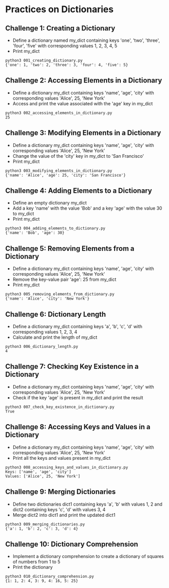 # Practices on Dictionaries

## Challenge 1: Creating a Dictionary
- Define a dictionary named my_dict containing keys 'one', 'two', 'three', 'four', 'five' with corresponding values 1, 2, 3, 4, 5
- Print my_dict

```commandline
python3 001_creating_dictionary.py 
{'one': 1, 'two': 2, 'three': 3, 'four': 4, 'five': 5}
```

## Challenge 2: Accessing Elements in a Dictionary
- Define a dictionary my_dict containing keys 'name', 'age', 'city' with corresponding values 'Alice', 25, 'New York'
- Access and print the value associated with the 'age' key in my_dict

```commandline
python3 002_accessing_elements_in_dictionary.py 
25
```

## Challenge 3: Modifying Elements in a Dictionary
- Define a dictionary my_dict containing keys 'name', 'age', 'city' with corresponding values 'Alice', 25, 'New York'
- Change the value of the 'city' key in my_dict to 'San Francisco'
- Print my_dict

```commandline
python3 003_modifying_elements_in_dictionary.py
{'name': 'Alice', 'age': 25, 'city': 'San Francisco'}
```

## Challenge 4: Adding Elements to a Dictionary
- Define an empty dictionary my_dict
- Add a key 'name' with the value 'Bob' and a key 'age' with the value 30 to my_dict
- Print my_dict

```commandline
python3 004_adding_elements_to_dictionary.py 
{'name': 'Bob', 'age': 30}
```

## Challenge 5: Removing Elements from a Dictionary
- Define a dictionary my_dict containing keys 'name', 'age', 'city' with corresponding values 'Alice', 25, 'New York'
- Remove the key-value pair 'age': 25 from my_dict
- Print my_dict

```commandline
python3 005_removing_elements_from_dictionary.py 
{'name': 'Alice', 'city': 'New York'}
```

## Challenge 6: Dictionary Length
- Define a dictionary my_dict containing keys 'a', 'b', 'c', 'd' with corresponding values 1, 2, 3, 4
- Calculate and print the length of my_dict

```commandline
python3 006_dictionary_length.py 
4
```

## Challenge 7: Checking Key Existence in a Dictionary
- Define a dictionary my_dict containing keys 'name', 'age', 'city' with corresponding values 'Alice', 25, 'New York'
- Check if the key 'age' is present in my_dict and print the result

```commandline
python3 007_check_key_existence_in_dictionary.py 
True
```

## Challenge 8: Accessing Keys and Values in a Dictionary
- Define a dictionary my_dict containing keys 'name', 'age', 'city' with corresponding values 'Alice', 25, 'New York'
- Print all the keys and values present in my_dict

```commandline
python3 008_accessing_keys_and_values_in_dictionary.py 
Keys: ['name', 'age', 'city']
Values: ['Alice', 25, 'New York']
```

## Challenge 9: Merging Dictionaries
- Define two dictionaries dict1 containing keys 'a', 'b' with values 1, 2 and dict2 containing keys 'c', 'd' with values 3, 4
- Merge dict2 into dict1 and print the updated dict1

```commandline
python3 009_merging_dictionaries.py 
{'a': 1, 'b': 2, 'c': 3, 'd': 4}
```

## Challenge 10: Dictionary Comprehension
- Implement a dictionary comprehension to create a dictionary of squares of numbers from 1 to 5
- Print the dictionary

```commandline
python3 010_dictionary_comprehension.py 
{1: 1, 2: 4, 3: 9, 4: 16, 5: 25}
```